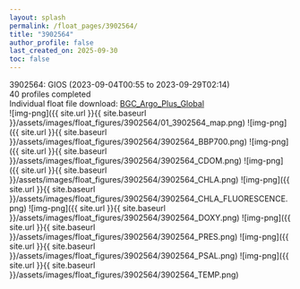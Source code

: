 ```yaml
---
layout: splash
permalink: /float_pages/3902564/
title: "3902564"
author_profile: false
last_created_on: 2025-09-30
toc: false
---
```

 
3902564: GIOS (2023-09-04T00:55 to 2023-09-29T02:14)\
40 profiles completed\
Individual float file download: [BGC_Argo_Plus_Global](https://ftp.soest.hawaii.edu/bgc_argo_plus/Individual_Floats/outliers_removed/3902564_Sprof_processed.nc)\
![img-png]({{ site.url }}{{ site.baseurl }}/assets/images/float_figures/3902564/01_3902564_map.png)
![img-png]({{ site.url }}{{ site.baseurl }}/assets/images/float_figures/3902564/3902564_BBP700.png)
![img-png]({{ site.url }}{{ site.baseurl }}/assets/images/float_figures/3902564/3902564_CDOM.png)
![img-png]({{ site.url }}{{ site.baseurl }}/assets/images/float_figures/3902564/3902564_CHLA.png)
![img-png]({{ site.url }}{{ site.baseurl }}/assets/images/float_figures/3902564/3902564_CHLA_FLUORESCENCE.png)
![img-png]({{ site.url }}{{ site.baseurl }}/assets/images/float_figures/3902564/3902564_DOXY.png)
![img-png]({{ site.url }}{{ site.baseurl }}/assets/images/float_figures/3902564/3902564_PRES.png)
![img-png]({{ site.url }}{{ site.baseurl }}/assets/images/float_figures/3902564/3902564_PSAL.png)
![img-png]({{ site.url }}{{ site.baseurl }}/assets/images/float_figures/3902564/3902564_TEMP.png)
